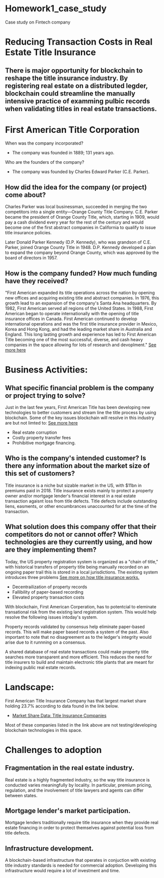 # Homework1_case_study
Case study on Fintech company 
# Reducing Transaction Costs in Real Estate Title Insurance

## There is major opportunity for blockchain to reshape the title insurance industry. By registering real estate on a distributed legder, blockchain could streamline the manually intensive practice of examming pulbic records when validating titles in real estate transactions.


# First American Title Corporation

  When was the company incorporated?
  
  * The company was founded in 1889; 131 years ago.

  Who are the founders of the company?
  
 * The company was founded by Charles Edward Parker (C.E. Parker). 

  ## How did the idea for the company (or project) come about?
  
 Charles Parker was local businessman, succeeded in merging the two competitors into a single entity—Orange County Title Company. C.E. Parker became the president of Orange County Title, which, starting in 1909, would pay a cash dividend every year for the rest of the century and would become one of the first abstract companies in California to qualify to issue title insurance policies.

Later Donald Parker Kennedy (D.P. Kennedy), who was grandson of C.E. Parker, joined Orange County Title in 1948. D.P. Kennedy developed a plan to expand the company beyond Orange County, which was approved by the board of directors in 1957.

 ## How is the company funded? How much funding have they received?

"First American expanded its title operations across the nation by opening new offices and acquiring existing title and abstract companies.
In 1976, this growth lead to an expansion of the company's Santa Ana headquarters.
By 1982, First American served all regions of the United States.
In 1988, First American began to operate internationally with the opening of title insurance offices in Canada.
First American continued to develop international operations and was the first title insurance provider in Mexico, Korea and Hong Kong, and had the leading market share in Australia and England. This long lasting growth and experience has led to First American Title becoming one of the most successful, diverse, and cash heavy companies in the space allowing for lots of research and devoplment." [See more here](https://en.wikipedia.org/wiki/First_American_Corporation)


# Business Activities:

  ## What specific financial problem is the company or project trying to solve?
  Just in the last few years, First American Title has been developing new technologies to better customers and stream line the title process by using blockchain. Some of the key issues blockchain will resolve in this industry are but not limted to: [See more here](https://www.housingwire.com/articles/47515-first-american-old-republic-title-bringing-blockchain-to-title-insurance/)

  * Real estate corruption
  * Costly property transfer fees 
  * Prohibitive mortgage financing.

 ## Who is the company's intended customer?  Is there any information about the market size of this set of customers?
  
  Title insurance is a niche but sizable market in the US, with $11bn in premiums paid in 2018. Title insurance exists mainly to protect a property owner and/or mortgage lender's financial interest in a real estate transaction agaisnt loss from title defects. Title defects include outstanding liens, easments, or other encumbrances unaccounted for at the time of the transaction. 

## What solution does this company offer that their competitors do not or cannot offer?  Which technologies are they currently using, and how are they implementing them?

Today, the US property registration system is organized as a "chain of title," with historical transfers of property title being manually recorded on an ongoing paper trail this is stored in a local jurisdictions. The existing system introduces three problems [See more on how title insurance works.](https://www.investopedia.com/terms/t/title_insurance.asp)

* Decentrailization of property records
* Fallibility of paper-based recording
* Elevated property transaction costs

With blockchain, First American Corperation, has to potentcial to eleminate transational risk from the existing land registration system. This would help resolve the following issues intoday's system.

Property records validated by consensus help eliminate paper-based records. This will make paper based records a system of the past. Also important to note that no disagreement as to the ledger's integrity would arise due to it runnning on a consensus.

A shared database of real estate transactions could make property title searches more transparent and more efficient. This reduces the need for title insurers to build and maintain electronic title plants that are meant for indexing public real estate records. 



# Landscape:
 
First American Title Insurance Company has that largest market share holding 23.7% according to data found in the link below.

 * [Market Share Data: Title Insurance Companies](https://sandygadow.com/top-fifteen-title-companies/)

Most of these companies listed in the link above are not testing/developing blockchain technologies in this space.  


# Challenges to adoption

## Fragmentation in the real estate industry. 
Real estate is a highly fragmented industry, so the way title insurance is conducted varies meaningfully by locality. In particular, premium pricing, regulation, and the involvement of title lawyers and agents can differ between states.

## Mortgage lender's market participation.

Mortgage lenders traditionally require title insurance when they provide real estate financing in order to protect themselves against potential loss from title defects. 

## Infrastructure development.

A blockchain-based infrastructure that operates in conjuction with existing title industry standards is needed for commercial adoption. Developing this infrastructure would require a lot of investment and time.


